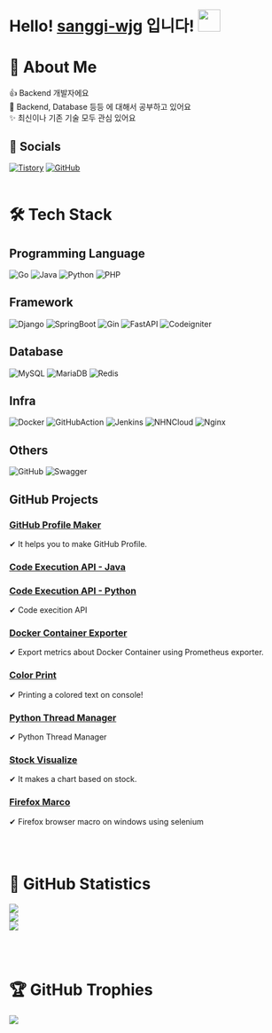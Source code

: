 # Hello! [sanggi-wjg](https://github.com/sanggi-wjg) 입니다! <img src="https://raw.githubusercontent.com/MartinHeinz/MartinHeinz/master/wave.gif" width=40px>

# 💫 About Me
👍 Backend 개발자에요\
🌱 Backend, Database 등등 에 대해서 공부하고 있어요\
✨ 최신이나 기존 기술 모두 관심 있어요


## 💌 Socials
[![Tistory](https://img.shields.io/badge/Tistory-d0f4de.svg?style=for-the-badge&logo=Tistory&logoColor=white)](https://sanggi-jayg.tistory.com/)
[![GitHub](https://img.shields.io/badge/GitHub-9cf.svg?style=for-the-badge&logo=GitHub&logoColor=white)](https://github.com/sanggi-wjg)
<br><br>

# 🛠 Tech Stack
## Programming Language
![Go](https://img.shields.io/badge/Go-29BEB0.svg?style=for-the-badge&logo=Go&logoColor=white)
![Java](https://img.shields.io/badge/Java-34495E.svg?style=for-the-badge&logo=Java&logoColor=white)
![Python](https://img.shields.io/badge/Python-4B8BBE.svg?style=for-the-badge&logo=Python&logoColor=white)
![PHP](https://img.shields.io/badge/PHP-787CB5.svg?style=for-the-badge&logo=PHP&logoColor=white)

## Framework
![Django](https://img.shields.io/badge/Django-193e2f.svg?style=for-the-badge&logo=Django&logoColor=white)
![SpringBoot](https://img.shields.io/badge/SpringBoot-76b44d.svg?style=for-the-badge&logo=SpringBoot&logoColor=white)
![Gin](https://img.shields.io/badge/Gin-338fce.svg?style=for-the-badge&logo=Gin&logoColor=white)
![FastAPI](https://img.shields.io/badge/FastAPI-329688.svg?style=for-the-badge&logo=FastAPI&logoColor=white)
![Codeigniter](https://img.shields.io/badge/Codeigniter-cd451e.svg?style=for-the-badge&logo=Codeigniter&logoColor=white)

## Database
![MySQL](https://img.shields.io/badge/MySQL-206188.svg?style=for-the-badge&logo=MySQL&logoColor=white)
![MariaDB](https://img.shields.io/badge/MariaDB-0c2c62.svg?style=for-the-badge&logo=MariaDB&logoColor=white)
![Redis](https://img.shields.io/badge/Redis-ce2b26.svg?style=for-the-badge&logo=Redis&logoColor=white)

## Infra
![Docker](https://img.shields.io/badge/Docker-4092e2.svg?style=for-the-badge&logo=Docker&logoColor=white)
![GitHubAction](https://img.shields.io/badge/GitHubAction-3e89fa.svg?style=for-the-badge&logo=GitHubAction&logoColor=white)
![Jenkins](https://img.shields.io/badge/Jenkins-000000.svg?style=for-the-badge&logo=Jenkins&logoColor=white)
![NHNCloud](https://img.shields.io/badge/NHNCloud-2a5bda.svg?style=for-the-badge&logo=NHNCloud&logoColor=white)
![Nginx](https://img.shields.io/badge/Nginx-2e913f.svg?style=for-the-badge&logo=Nginx&logoColor=white)

## Others
![GitHub](https://img.shields.io/badge/GitHub-212121.svg?style=for-the-badge&logo=GitHub&logoColor=white)
![Swagger](https://img.shields.io/badge/Swagger-8de346.svg?style=for-the-badge&logo=Swagger&logoColor=white)

## GitHub Projects

### [GitHub Profile Maker](https://github.com/sanggi-wjg/gpm)
✔ It helps you to make GitHub Profile.

### [Code Execution API - Java](https://github.com/sanggi-wjg/my-ide-java) 
### [Code Execution API - Python](https://github.com/sanggi-wjg/my-ide)
✔ Code execition API

### [Docker Container Exporter](https://github.com/sanggi-wjg/docker-container-exporter)
✔ Export metrics about Docker Container using Prometheus exporter.

### [Color Print](https://github.com/sanggi-wjg/color_print)
✔ Printing a colored text on console!

### [Python Thread Manager](https://github.com/sanggi-wjg/py-thread-manager)
✔ Python Thread Manager

### [Stock Visualize](https://github.com/sanggi-wjg/stock_visualize)
✔ It makes a chart based on stock.

### [Firefox Marco](https://github.com/sanggi-wjg/firefox_browser_macro)
✔ Firefox browser macro on windows using selenium

<br><br>

# 💛 GitHub Statistics
![](https://github-readme-stats.vercel.app/api?username=sanggi-wjg&theme=dark&hide_border=false&include_all_commits=false&count_private=true)
<br>
![](https://github-readme-streak-stats.herokuapp.com/?user=sanggi-wjg&theme=dark&hide_border=false)
<br>
![](https://github-readme-stats.vercel.app/api/top-langs/?username=sanggi-wjg&theme=dark&hide_border=false&include_all_commits=false&count_private=true&layout=compact&hide=javascript,html,css,scss)

<br><br>
# 🏆 GitHub Trophies
![](https://github-profile-trophy.vercel.app/?username=sanggi-wjg&theme=discord&no-frame=false&no-bg=true&margin-w=4)



<!--
뱃지
https://shields.io/

아이콘
https://simpleicons.org/

컬러
https://www.w3schools.com/colors/colors_2021.asp
-->
